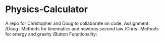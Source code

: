 Physics-Calculator
==================

A repo for Christopher and Doug to collaborate on code.
Assignment:
/Doug- Methods for kinematics and newtons second law
/Chris- Methods for energy and gravity
/Button Functionality:
